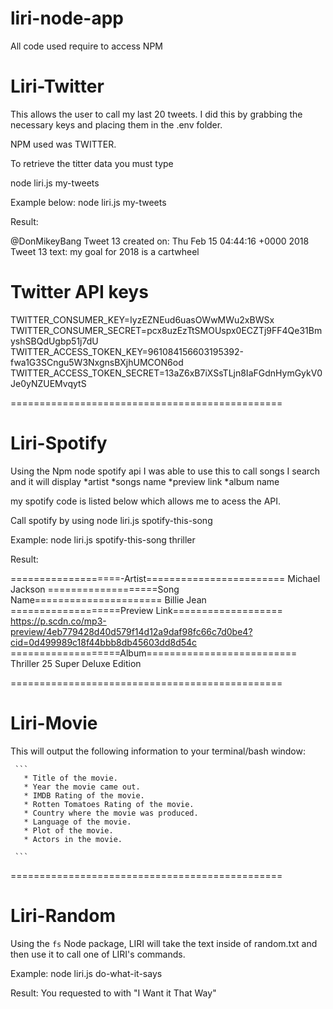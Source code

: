 # liri-node-app
All code used require to access NPM
# Liri-Twitter

This allows the user to call my last 20 tweets.  I did this by grabbing the necessary keys and placing them in the .env folder.

NPM used was TWITTER.

To retrieve the titter data you must type

node liri.js my-tweets

Example below:
node liri.js my-tweets

Result:

@DonMikeyBang Tweet 13 created on: Thu Feb 15 04:44:16 +0000 2018
Tweet 13 text: my goal for 2018 is a cartwheel

# Twitter API keys

TWITTER_CONSUMER_KEY=IyzEZNEud6uasOWwMWu2xBWSx
TWITTER_CONSUMER_SECRET=pcx8uzEzTtSMOUspx0ECZTj9FF4Qe31BmyshSBQdUgbp51j7dU
TWITTER_ACCESS_TOKEN_KEY=961084156603195392-fwa1G3SCngu5W3NxgnsBXjhUMCON6od
TWITTER_ACCESS_TOKEN_SECRET=13aZ6xB7iXSsTLjn8IaFGdnHymGykV0Je0yNZUEMvqytS

===============================================
# Liri-Spotify

Using the Npm node spotify api I was able to use this to call songs I search and it will display 
*artist
*songs name
*preview link
*album name

my spotify code is listed below which allows me to acess the API.

<!-- var spotify = new Spotify({
  id:'0d499989c18f44bbb8db45603dd8d54c',
  secret: 'cd329c9606454a2cac1de8375fad55d0'
}); -->

Call spotify by using
node liri.js spotify-this-song <song name>

Example:
node liri.js spotify-this-song thriller

Result:

===================-Artist========================
Michael Jackson
===================Song Name======================
Billie Jean
===================Preview Link===================
https://p.scdn.co/mp3-preview/4eb779428d40d579f14d12a9daf98fc66c7d0be4?cid=0d499989c18f44bbb8db45603dd8d54c
===================Album==========================
Thriller 25 Super Deluxe Edition


===============================================
# Liri-Movie

   This will output the following information to your terminal/bash window:

     ```
       * Title of the movie.
       * Year the movie came out.
       * IMDB Rating of the movie.
       * Rotten Tomatoes Rating of the movie.
       * Country where the movie was produced.
       * Language of the movie.
       * Plot of the movie.
       * Actors in the movie.
    
     ```



===============================================
# Liri-Random

Using the `fs` Node package, LIRI will take the text inside of random.txt and then use it to call one of LIRI's commands.

Example:
node liri.js do-what-it-says

Result:
You requested to <spotify-this-song> with "I Want it That Way"
